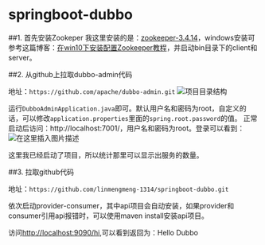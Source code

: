 # springboot-dubbo

##1. 首先安装Zookeper
我这里安装的是：[zookeeper-3.4.14](`https://zookeeper.apache.org/releases.html#download`)，windows安装可参考这篇博客：[在win10下安装配置Zookeeper教程](`https://blog.csdn.net/sndayYU/article/details/89236159`)，并启动bin目录下的client和server。

##2. 从github上拉取dubbo-admin代码

地址：`https://github.com/apache/dubbo-admin.git`
![项目目录结构](https://img-blog.csdnimg.cn/2020070611512542.png?x-oss-process=image/watermark,type_ZmFuZ3poZW5naGVpdGk,shadow_10,text_aHR0cHM6Ly9ibG9nLmNzZG4ubmV0L2xpbm1lbmdtZW5nXzEzMTQ=,size_16,color_FFFFFF,t_70)

运行`DubboAdminApplication.java`即可。默认用户名和密码为root，自定义的话，可以修改`application.properties`里面的`spring.root.password`的值。
正常启动后访问：http://localhost:7001/，用户名和密码为root。登录可以看到：
![在这里插入图片描述](https://img-blog.csdnimg.cn/20200706115501246.png?x-oss-process=image/watermark,type_ZmFuZ3poZW5naGVpdGk,shadow_10,text_aHR0cHM6Ly9ibG9nLmNzZG4ubmV0L2xpbm1lbmdtZW5nXzEzMTQ=,size_16,color_FFFFFF,t_70)

这里我已经启动了项目，所以统计那里可以显示出服务的数量。

##3. 拉取github代码

地址：`https://github.com/linmengmeng-1314/springboot-dubbo.git`

依次启动provider-consumer，其中api项目会自动安装，如果provider和consumer引用api报错时，可以使用maven install安装api项目。

访问[http://localhost:9090/hi](`http://localhost:9090/hi`),可以看到返回为：Hello Dubbo